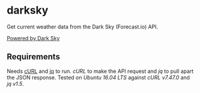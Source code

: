 # darksky
Get current weather data from the Dark Sky (Forecast.io) API.

[Powered by Dark Sky](https://darksky.net/poweredby/)

## Requirements
Needs [cURL](https://curl.haxx.se/) and [jq](https://stedolan.github.io/jq/) to run.
*cURL* to make the API request and *jq* to pull apart the JSON response.
Tested on *Ubuntu 16.04 LTS* against *cURL v7.47.0* and *jq v1.5*.
